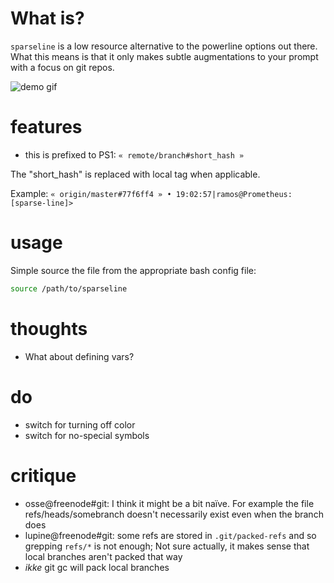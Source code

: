 What is?
===
`sparseline` is a low resource alternative to the powerline options out there. What this means is that it only makes subtle augmentations to your prompt with a focus on git repos.

![demo gif](/raw/master/demo.gif)


features
===
* this is prefixed to PS1: `« remote/branch#short_hash »`

The "short_hash" is replaced with local tag when applicable.

Example: `« origin/master#77f6ff4 » • 19:02:57|ramos@Prometheus:[sparse-line]>`


usage
===
Simple source the file from the appropriate bash config file:
```bash
source /path/to/sparseline
```

thoughts
===
* What about defining vars?


do
===
* switch for turning off color
* switch for no-special symbols

critique
===
* osse@freenode#git: I think it might be a bit naïve. For example the file refs/heads/somebranch doesn't necessarily exist even when the branch does
* lupine@freenode#git: some refs are stored in `.git/packed-refs` and so grepping `refs/*` is not enough; Not sure actually, it makes sense that local branches aren't packed that way
* _ikke_ git gc will pack local branches
